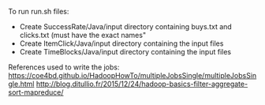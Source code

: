 To run run.sh files:
* Create SuccessRate/Java/input directory containing buys.txt and clicks.txt (must have the exact names"
* Create ItemClick/Java/input directory containing the input files
* Create TimeBlocks/Java/input directory containing the input files


References used to write the jobs:
https://coe4bd.github.io/HadoopHowTo/multipleJobsSingle/multipleJobsSingle.html
http://blog.ditullio.fr/2015/12/24/hadoop-basics-filter-aggregate-sort-mapreduce/
